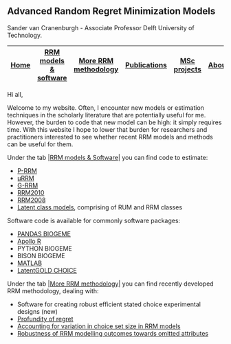 ## Advanced Random Regret Minimization Models

 Sander van Cranenburgh - Associate Professor Delft University of Technology.
 
| [Home]() | [RRM models & software](/tree/main/RRM%20Models%20%26%20Software) | [More RRM methodology](/RRM%20Methodology)  | [Publications](/tree/main/Publications) | [MSc projects](https://github.com/sandervancranenburgh/advancedRRMmodels) | [About](https://www.tudelft.nl/tbm/onze-faculteit/engineering-systems-and-services/people/associate-professors/drir-s-sander-van-cranenburgh?0%5BL%5D=&cHash=b2ae04d80d909091b5ba2f09e70b0448) | [More](https://github.com/sandervancranenburgh/advancedRRMmodels)
--|--|--|--|--|--|--

Hi all,

Welcome to my website. Often, I encounter new models or estimation techniques in the scholarly literature that are potentially useful for me. However, the burden to code that new model can be high: it simply requires time. With this website I hope to lower that burden for  researchers  and  practitioners interested to see whether recent RRM models and methods can be useful for them.

Under the tab |[RRM models & Software](https://github.com/sandervancranenburgh/advancedRRMmodels/RRM%20models%20%26%20Software)| you can find code to estimate:

-   [P-RRM](https://github.com/sandervancranenburgh/advancedRRMmodels/tree/main/RRM%20Models%20%26%20Software/P-RRM) 
-   [μRRM](https://github.com/sandervancranenburgh/advancedRRMmodels/tree/main/RRM%20Models%20%26%20Software/%C2%B5RRM)
-   [G-RRM](https://github.com/sandervancranenburgh/advancedRRMmodels/tree/main/RRM%20Models%20%26%20Software/G-RRM)
-   [RRM2010](https://github.com/sandervancranenburgh/advancedRRMmodels/tree/main/RRM%20Models%20%26%20Software/RRM2010)
-   [RRM2008](https://github.com/sandervancranenburgh/advancedRRMmodels/tree/main/RRM%20Models%20%26%20Software/RRM2008)
-   [Latent class models](https://github.com/sandervancranenburgh/advancedRRMmodels/tree/main/RRM%20Models%20%26%20Software/Latent%20class%20models), comprising of RUM and RRM classes

Software code is available for commonly software packages:

-   [PANDAS BIOGEME](http://biogeme.epfl.ch/)
-   [Apollo R](http://www.apollochoicemodelling.com/)
-   PYTHON BIOGEME
-   BISON BIOGEME
-   [MATLAB](http://nl.mathworks.com/products/matlab/)
-   [LatentGOLD CHOICE](http://www.statisticalinnovations.com/)


Under the tab |[More RRM methodology](https://github.com/sandervancranenburgh/advancedRRMmodels/tree/main/RRM%20Methodology)| you can find recently developed RRM methodology, dealing with:

-   Software for creating robust efficient stated choice experimental designs  (new)
-   [Profundity of regret](https://github.com/sandervancranenburgh/advancedRRMmodels/tree/main/RRM%20Methodology/Profundity%20of%20regret)
-   [Accounting for variation in choice set size in RRM models](https://github.com/sandervancranenburgh/advancedRRMmodels/tree/main/RRM%20Methodology/Variation%20in%20choice%20set%20size)
-   [Robustness of RRM modelling outcomes towards omitted attributes](https://github.com/sandervancranenburgh/advancedRRMmodels/tree/main/RRM%20Methodology/Robustness%20of%20RRM%20models)
